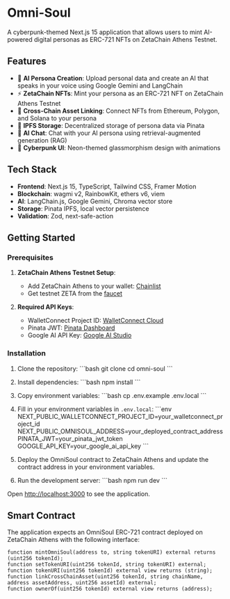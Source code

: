 # Omni-Soul

A cyberpunk-themed Next.js 15 application that allows users to mint AI-powered digital personas as ERC-721 NFTs on ZetaChain Athens Testnet.

## Features

- 🧠 **AI Persona Creation**: Upload personal data and create an AI that speaks in your voice using Google Gemini and LangChain
- ⚡ **ZetaChain NFTs**: Mint your persona as an ERC-721 NFT on ZetaChain Athens Testnet
- 🔗 **Cross-Chain Asset Linking**: Connect NFTs from Ethereum, Polygon, and Solana to your persona
- 📁 **IPFS Storage**: Decentralized storage of persona data via Pinata
- 💬 **AI Chat**: Chat with your AI persona using retrieval-augmented generation (RAG)
- 🎨 **Cyberpunk UI**: Neon-themed glassmorphism design with animations

## Tech Stack

- **Frontend**: Next.js 15, TypeScript, Tailwind CSS, Framer Motion
- **Blockchain**: wagmi v2, RainbowKit, ethers v6, viem
- **AI**: LangChain.js, Google Gemini, Chroma vector store
- **Storage**: Pinata IPFS, local vector persistence
- **Validation**: Zod, next-safe-action

## Getting Started

### Prerequisites

1. **ZetaChain Athens Testnet Setup**:
   - Add ZetaChain Athens to your wallet: [Chainlist](https://chainlist.org/chain/7001)
   - Get testnet ZETA from the [faucet](https://www.zetachain.com/docs/reference/apps/faucet/)

2. **Required API Keys**:
   - WalletConnect Project ID: [WalletConnect Cloud](https://cloud.walletconnect.com/)
   - Pinata JWT: [Pinata Dashboard](https://app.pinata.cloud/)
   - Google AI API Key: [Google AI Studio](https://makersuite.google.com/app/apikey)

### Installation

1. Clone the repository:
\`\`\`bash
git clone <repository-url>
cd omni-soul
\`\`\`

2. Install dependencies:
\`\`\`bash
npm install
\`\`\`

3. Copy environment variables:
\`\`\`bash
cp .env.example .env.local
\`\`\`

4. Fill in your environment variables in `.env.local`:
\`\`\`env
NEXT_PUBLIC_WALLETCONNECT_PROJECT_ID=your_walletconnect_project_id
NEXT_PUBLIC_OMNISOUL_ADDRESS=your_deployed_contract_address
PINATA_JWT=your_pinata_jwt_token
GOOGLE_API_KEY=your_google_ai_api_key
\`\`\`

5. Deploy the OmniSoul contract to ZetaChain Athens and update the contract address in your environment variables.

6. Run the development server:
\`\`\`bash
npm run dev
\`\`\`

Open [http://localhost:3000](http://localhost:3000) to see the application.

## Smart Contract

The application expects an OmniSoul ERC-721 contract deployed on ZetaChain Athens with the following interface:

```solidity
function mintOmniSoul(address to, string tokenURI) external returns (uint256 tokenId);
function setTokenURI(uint256 tokenId, string tokenURI) external;
function tokenURI(uint256 tokenId) external view returns (string);
function linkCrossChainAsset(uint256 tokenId, string chainName, address assetAddress, uint256 assetId) external;
function ownerOf(uint256 tokenId) external view returns (address);
